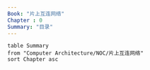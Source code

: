 ```yaml
---
Book: "片上互连网络"
Chapter : 0
Summary: "目录"
---
```


```dataview
table Summary
from "Computer Architecture/NOC/片上互连网络"
sort Chapter asc
```
